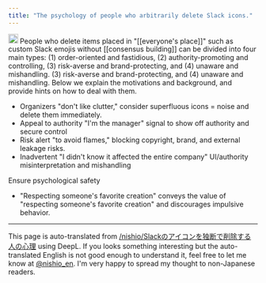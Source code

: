 ```yaml
---
title: "The psychology of people who arbitrarily delete Slack icons."
---
```


<img src='https://scrapbox.io/api/pages/nishio-en/o3/icon' alt='o3.icon' height="19.5"/>
People who delete items placed in "[[everyone's place]]" such as custom Slack emojis without [[consensus building]] can be divided into four main types: (1) order-oriented and fastidious, (2) authority-promoting and controlling, (3) risk-averse and brand-protecting, and (4) unaware and mishandling. (3) risk-averse and brand-protecting, and (4) unaware and mishandling. Below we explain the motivations and background, and provide hints on how to deal with them.

- Organizers "don't like clutter," consider superfluous icons = noise and delete them immediately.
- Appeal to authority "I'm the manager" signal to show off authority and secure control
- Risk alert "to avoid flames," blocking copyright, brand, and external leakage risks.
- Inadvertent "I didn't know it affected the entire company" UI/authority misinterpretation and mishandling

Ensure psychological safety
- "Respecting someone's favorite creation" conveys the value of "respecting someone's favorite creation" and discourages impulsive behavior.

---
This page is auto-translated from [/nishio/Slackのアイコンを独断で削除する人の心理](https://scrapbox.io/nishio/Slackのアイコンを独断で削除する人の心理) using DeepL. If you looks something interesting but the auto-translated English is not good enough to understand it, feel free to let me know at [@nishio_en](https://twitter.com/nishio_en). I'm very happy to spread my thought to non-Japanese readers.